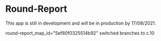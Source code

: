 # Round-Report
This app is still in development and will be in production by 17/08/2021.


round-report_map_id="5ef80f0325514b92"
switched branches to c.10